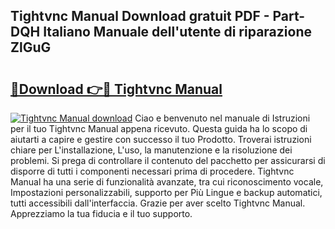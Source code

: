 ## Tightvnc Manual Download gratuit PDF - Part-DQH Italiano Manuale dell'utente di riparazione ZlGuG

# <h2><a href="http://dfbpry.blite.top/?on=Tightvnc+Manual">🔗Download 👉🔴 Tightvnc Manual</a></h2>

[![Tightvnc Manual download](https://i.imgur.com/lujVjoI.png)](http://dfbpry.blite.top/?on=Tightvnc+Manual)
Ciao e benvenuto nel manuale di Istruzioni per il tuo Tightvnc Manual appena ricevuto. Questa guida ha lo scopo di aiutarti a capire e gestire con successo il tuo Prodotto. Troverai istruzioni chiare per L'installazione, L'uso, la manutenzione e la risoluzione dei problemi. Si prega di controllare il contenuto del pacchetto per assicurarsi di disporre di tutti i componenti necessari prima di procedere. Tightvnc Manual ha una serie di funzionalità avanzate, tra cui riconoscimento vocale, Impostazioni personalizzabili, supporto per Più Lingue e backup automatici, tutti accessibili dall'interfaccia. Grazie per aver scelto Tightvnc Manual. Apprezziamo la tua fiducia e il tuo supporto.
